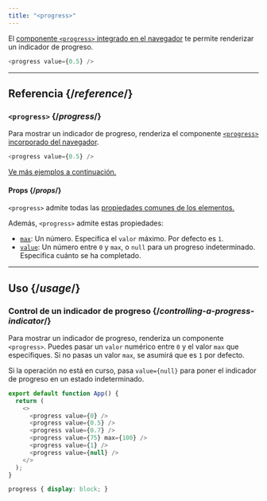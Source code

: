 ```yaml
---
title: "<progress>"
---
```


<Intro>

El [componente `<progress>` integrado en el navegador](https://developer.mozilla.org/en-US/docs/Web/HTML/Element/progress) te permite renderizar un indicador de progreso.

```js
<progress value={0.5} />
```

</Intro>

<InlineToc />

---

## Referencia {/*reference*/}

### `<progress>` {/*progress*/}

Para mostrar un indicador de progreso, renderiza el componente [`<progress>` incorporado del navegador](https://developer.mozilla.org/en-US/docs/Web/HTML/Element/progress).

```js
<progress value={0.5} />
```

[Ve más ejemplos a continuación.](#usage)

#### Props {/*props*/}

`<progress>` admite todas las [propiedades comunes de los elementos.](/reference/react-dom/components/common#props)

Además, `<progress>` admite estas propiedades:

* [`max`](https://developer.mozilla.org/en-US/docs/Web/HTML/Element/progress#attr-max): Un número. Especifica el `valor` máximo. Por defecto es `1`.
* [`value`](https://developer.mozilla.org/en-US/docs/Web/HTML/Element/progress#attr-value): Un número entre `0` y `max`, o `null` para un progreso indeterminado. Especifica cuánto se ha completado.

---

## Uso {/*usage*/}

### Control de un indicador de progreso {/*controlling-a-progress-indicator*/}

Para mostrar un indicador de progreso, renderiza un componente `<progress>`. Puedes pasar un `valor` numérico entre `0` y el valor `max` que especifiques. Si no pasas un valor `max`, se asumirá que es `1` por defecto.

Si la operación no está en curso, pasa `value={null}` para poner el indicador de progreso en un estado indeterminado.

<Sandpack>

```js
export default function App() {
  return (
    <>
      <progress value={0} />
      <progress value={0.5} />
      <progress value={0.7} />
      <progress value={75} max={100} />
      <progress value={1} />
      <progress value={null} />
    </>
  );
}
```

```css
progress { display: block; }
```

</Sandpack>
